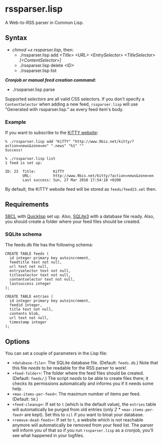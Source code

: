 # rssparser.lisp

A Web-to-RSS parser in Common Lisp.

## Syntax

* *chmod +x rssparser.lisp*, then:
  * ./rssparser.lisp add *&lt;Title&gt; &lt;URL&gt; &lt;EntrySelector&gt; &lt;TitleSelector&gt; [&lt;ContentSelector&gt;]*
  * ./rssparser.lisp delete *&lt;ID&gt;*
  * ./rssparser.lisp list

***Cronjob or manual feed creation command:***

* ./rssparser.lisp parse

Supported *selectors* are all valid CSS selectors. If you don't specify a `ContentSelector` when adding a new feed, `rssparser.lisp` will use "Generated with rssparser.lisp." as every feed item's body.

### Example

If you want to subscribe to the [KiTTY website](http://www.9bis.net/kitty/?action=news&zone=en):

    % ./rssparser.lisp add "KiTTY" "http://www.9bis.net/kitty/?action=news&zone=en" ".news" "h1" ""
    Success!
    
    % ./rssparser.lisp list
    1 feed is set up:
    
    ID: 23  Title:        KiTTY
            URL:          http://www.9bis.net/kitty/?action=news&zone=en
            Last success: Sun, 27 Mar 2016 17:54:18 +0200
            
By default, the KiTTY website feed will be stored as `feeds/feed23.xml` then.

## Requirements

[SBCL](http://www.sbcl.org) with [Quicklisp](http://www.quicklisp.org) set up. Also, [SQLite3](http://www.sqlite3.org) with a database file ready. Also, you should create a folder where your feed files should be created.

### SQLite schema

The feeds.db file has the following schema:

    CREATE TABLE feeds (
      id integer primary key autoincrement,
      feedtitle text not null,
      url text not null,
      entryselector text not null,
      titleselector text not null,
      contentselector text not null,
      lastsuccess integer
    );
    
    CREATE TABLE entries (
      id integer primary key autoincrement,
      feedid integer,
      title text not null,
      contents blob,
      url text not null,
      timestamp integer
    );

## Options

You can set a couple of parameters in the Lisp file:

* `+database-file+`: The SQLite database file. (Default: `feeds.db`.) Note that this file *needs* to be readable for the RSS parser to work!
* `+feed-folder+`: The folder where the feed files should be created. (Default: `feeds/`.) The script *needs* to be able to create files there; it checks its permissions automatically and informs you if it needs some help.
* `+max-items-per-feed+`: The maximum number of items per feed. (Default: `50`.)
* `+feed-cleanup+`: If set to `t` (which is the default value), the `entries` table will automatically be purged from old entries (only *2 * `+max-items-per-feed+`* are kept). Set this to `nil` if you want to bloat your database.
* `+remove-dead-feeds+`: If set to `t`, a website which is not reachable anymore will automatically be removed from your feed list. The parser will inform you of that so if you run `rssparser.lisp` as a cronjob, you'll see what happened in your logfiles.
